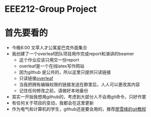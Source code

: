 # EEE212-Group Project
# 首先要看的
- 今晚8:00 文萃人才公寓星巴克外面集合
- 我创建了一个overleaf团队项目用作完成report和演讲的beamer
   * 这个作业应该只用交一份report
   * overleaf是一个在线latex写作网站
   - 因为github 是公共的，所以这里只提供只读链接
   - 只读链接[overleaf](https://www.overleaf.com/read/qjhghfgknbsq)
   - 当我把拥有编辑权限的链接发送在群里后，人人可以更改其内容
   - 记住任何修改之前，请做好本地备份
 - 其实一开始我想用github的，考虑到大部分人不会用git命令，只好作罢
 - 有任何关于项目的变动，我都会在这里更新
 - 作为电气和计算机的学生，github还是要会用的，推荐[廖雪峰的git教程](https://www.liaoxuefeng.com/wiki/0013739516305929606dd18361248578c67b8067c8c017b000)
